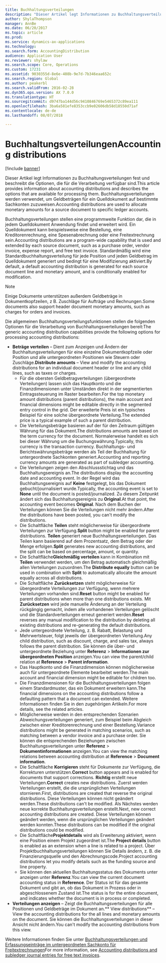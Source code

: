 ```yaml
---
title: Buchhaltungsverteilungen
description: "Dieser Artikel legt Informationen zu Buchhaltungsverteilungen fest und beschreibt die Optionen, die für die Verarbeitung verfügbar sind. Buchhaltungsverteilungen werden verwendet, um Geldbeträgen für ein Quelldokument auf bestimmte Sachkonten zuzuweisen."
author: ShylaThompson
manager: AnnBe
ms.date: 06/20/2017
ms.topic: article
ms.prod: 
ms.service: dynamics-ax-applications
ms.technology: 
ms.search.form: AccountingDistribution
audience: Application User
ms.reviewer: shylaw
ms.search.scope: Core, Operations
ms.custom: 17231
ms.assetid: 9030355d-8e6e-408b-9e7d-7b346eaa652c
ms.search.region: Global
ms.author: peakerbl
ms.search.validFrom: 2016-02-28
ms.dyn365.ops.version: AX 7.0.0
ms.translationtype: HT
ms.sourcegitcommit: d9747ba144d56c9410846769e5465372c89ea111
ms.openlocfilehash: 3ba6a581efe8353ccb9e02606db58d18550d71af
ms.contentlocale: de-de
ms.lasthandoff: 08/07/2018

---
```


# <a name="accounting-distributions"></a><span data-ttu-id="0115e-104">Buchhaltungsverteilungen</span><span class="sxs-lookup"><span data-stu-id="0115e-104">Accounting distributions</span></span>

[!include [banner](../includes/banner.md)]

<span data-ttu-id="0115e-105">Dieser Artikel legt Informationen zu Buchhaltungsverteilungen fest und beschreibt die Optionen, die für die Verarbeitung verfügbar sind.</span><span class="sxs-lookup"><span data-stu-id="0115e-105">This article provides information about accounting distributions and describes the options that are available for processing them.</span></span> <span data-ttu-id="0115e-106">Buchhaltungsverteilungen werden verwendet, um Geldbeträgen für ein Quelldokument auf bestimmte Sachkonten zuzuweisen.</span><span class="sxs-lookup"><span data-stu-id="0115e-106">Accounting distributions are used to allocate monetary amounts for a source document to specific ledger accounts.</span></span> 

<span data-ttu-id="0115e-107">Buchhaltungsverteilungen stellen eine programmweite Funktion dar, die in jedem Quelldokument Anwendung findet und erweitert wird. Ein Quelldokument kann beispielsweise eine Bestellung, eine Kreditorenrechnung, eine Spesenabrechnung oder eine Freitextrechnung sein.</span><span class="sxs-lookup"><span data-stu-id="0115e-107">Accounting distributions are a program-wide capability that is used and extended by each source document, such as a purchase order, vendor invoice, expense report, and free text invoice.</span></span> <span data-ttu-id="0115e-108">Standardmäßig wird eine Standardbuchhaltungsverteilung für jede Position und jeden Geldbetrag im Quelldokument generiert und bedingt für eine Modifizierung aktiviert.</span><span class="sxs-lookup"><span data-stu-id="0115e-108">By default, a default accounting distribution is generated for each source document line and monetary amount, and is conditionally enabled for modification.</span></span> 

> [!Note] 
> <span data-ttu-id="0115e-109">Einige Dokumente unterstützen außerdem Geldbeträge in Dokumentkopfzeilen, z B. Zuschläge für Aufträge und Rechnungen.</span><span class="sxs-lookup"><span data-stu-id="0115e-109">Some documents also support header document monetary amounts, such as charges for orders and invoices.</span></span> 

<span data-ttu-id="0115e-110">Die allgemeinen Buchhaltungsverteilungsfunktionen stellen die folgenden Optionen für die Verarbeitung von Buchhaltungsverteilungen bereit:</span><span class="sxs-lookup"><span data-stu-id="0115e-110">The generic accounting distribution capabilities provide the following options for processing accounting distributions:</span></span>

-   <span data-ttu-id="0115e-111">**Beträge verteilen** – Dient zum Anzeigen und Ändern der Buchhaltungsverteilungen für eine einzelne Dokumentkopfzeile oder Position und alle untergeordneten Positionen wie Steuern oder Zuschläge.</span><span class="sxs-lookup"><span data-stu-id="0115e-111">**Distribute amounts** – View and modify the accounting distributions for an individual document header or line and any child lines, such as taxes or charges.</span></span>
    -   <span data-ttu-id="0115e-112">Für die obersten Geldbetragverteilungen (übergeordnete Verteilungen) lassen sich das Hauptkonto und die Finanzdimensionen unter Umständen direkt in der segmentierten Eintragssteuerung im Raster bearbeiten.</span><span class="sxs-lookup"><span data-stu-id="0115e-112">For the top monetary amount distributions (parent distributions), the main account and financial dimensions might be editable directly in the segmented entry control in the grid.</span></span> <span data-ttu-id="0115e-113">Der erweiterte Preis ist ein typisches Beispiel für eine solche übergeordnete Verteilung.</span><span class="sxs-lookup"><span data-stu-id="0115e-113">The extended price is a typical example of such a parent distribution.</span></span>
    -   <span data-ttu-id="0115e-114">Die Verteilungsbeträge basieren auf der für den Zeitraum gültigen Währung für das Dokument.</span><span class="sxs-lookup"><span data-stu-id="0115e-114">The distributions amounts are based on the term currency for the document.</span></span> <span data-ttu-id="0115e-115">Normalerweise handelt es sich bei dieser Währung um die Buchungswährung.</span><span class="sxs-lookup"><span data-stu-id="0115e-115">Typically, this currency is the transaction currency.</span></span> <span data-ttu-id="0115e-116">Buchhaltungs- und Berichtswährungsbeträge werden als Teil der Buchhaltung für untergeordnete Sachkonten generiert.</span><span class="sxs-lookup"><span data-stu-id="0115e-116">Accounting and reporting currency amounts are generated as part of subledger accounting.</span></span>
    -   <span data-ttu-id="0115e-117">Die Verteilungen zeigen den Abschlussstichtag und das Buchhaltungsereignis an.</span><span class="sxs-lookup"><span data-stu-id="0115e-117">The distributions display the accounting date and accounting event.</span></span> <span data-ttu-id="0115e-118">In der Regel wird das Buchhaltungsereignis auf **Keine** festgelegt, bis das Dokument gebucht/journalisiert wurde.</span><span class="sxs-lookup"><span data-stu-id="0115e-118">Typically, the accounting event is set to **None** until the document is posted/journalized.</span></span> <span data-ttu-id="0115e-119">Zu diesem Zeitpunkt ändert sich das Buchhaltungsereignis zu **Original**.</span><span class="sxs-lookup"><span data-stu-id="0115e-119">At that point, the accounting event becomes **Original**.</span></span> <span data-ttu-id="0115e-120">Nach dem Buchen der Verteilungen können Sie die Verteilungen nicht mehr ändern.</span><span class="sxs-lookup"><span data-stu-id="0115e-120">After the distributions have been posted, you can't modify the distributions.</span></span>
    -   <span data-ttu-id="0115e-121">Die Schaltfläche **Teilen** steht möglicherweise für übergeordnete Verteilungen zur Verfügung.</span><span class="sxs-lookup"><span data-stu-id="0115e-121">**Split** button might be enabled for parent distributions.</span></span> <span data-ttu-id="0115e-122">**Teilen** generiert neue Buchhaltungsverteilungen. Das Teilen kann basierend auf dem Prozentsatz, dem Betrag oder der Menge erfolgen.</span><span class="sxs-lookup"><span data-stu-id="0115e-122">**Split** generates new accounting distributions, and the split can be based on percentage, amount, or quantity.</span></span>
    -   <span data-ttu-id="0115e-123">Die Schaltfläche**Gleichmäßig verteilen** kann in Kombination mit **Teilen** verwendet werden, um den Betrag automatisch gleichmäßig allen Verteilungen zuzuordnen.</span><span class="sxs-lookup"><span data-stu-id="0115e-123">The **Distribute equally** button can be used in combination with **Split** to automatically allocate the amount equally across all distributions.</span></span>
    -   <span data-ttu-id="0115e-124">Die Schaltfläche **Zurücksetzen** steht möglicherweise für übergeordnete Verteilungen zur Verfügung, wenn mehrere Verteilungen vorhanden sind.</span><span class="sxs-lookup"><span data-stu-id="0115e-124">**Reset** button might be enabled for parent distributions when more than one distributions exists.</span></span> <span data-ttu-id="0115e-125">Mit **Zurücksetzen** wird jede manuelle Änderung an der Verteilung rückgängig gemacht, indem alle vorhandenen Verteilungen gelöscht und die Standardverteilungen erneut generiert werden.</span><span class="sxs-lookup"><span data-stu-id="0115e-125">**Reset** reverses any manual modification to the distribution by deleting all existing distributions and re-generating the default distributions.</span></span>
    -   <span data-ttu-id="0115e-126">Jede untergeordnete Verteilung, z. B. Rabatt, Belastung und Mehrwertsteuer, folgt jeweils der übergeordneten Verteilung.</span><span class="sxs-lookup"><span data-stu-id="0115e-126">Any child distribution, such as discount, charge, and sales tax, always follows the parent distribution.</span></span> <span data-ttu-id="0115e-127">Sie können die über- und untergeordnete Beziehung unter **Referenz** &gt; **Informationen zur übergeordneten Position** anzeigen.</span><span class="sxs-lookup"><span data-stu-id="0115e-127">You can view the parent/child relation at **Reference** &gt; **Parent information**.</span></span>
    -   <span data-ttu-id="0115e-128">Das Hauptkonto und die Finanzdimension können möglicherweise auch für untergeordnete Elemente bearbeitet werden.</span><span class="sxs-lookup"><span data-stu-id="0115e-128">The main account and financial dimension might be editable for children too.</span></span>
    -   <span data-ttu-id="0115e-129">Die Finanzdimensionen für die Buchhaltungsverteilungen folgen einem Standardmuster, das ein Dokument erweitern kann.</span><span class="sxs-lookup"><span data-stu-id="0115e-129">The financial dimensions on the accounting distributions follow a defaulting pattern that a document can extended.</span></span> <span data-ttu-id="0115e-130">Weitere Informationen finden Sie in den zugehörigen Artikeln.</span><span class="sxs-lookup"><span data-stu-id="0115e-130">For more details, see the related articles.</span></span>
    -   <span data-ttu-id="0115e-131">Möglicherweise werden in den entsprechenden Szenarien Abweichungsverteilungen generiert, zum Beispiel beim Abgleich zwischen einer Kreditorenrechnung und einer Bestellung.</span><span class="sxs-lookup"><span data-stu-id="0115e-131">Variance distributions might be generated in matching scenarios, such as matching between a vendor invoice and a purchase order.</span></span> <span data-ttu-id="0115e-132">Sie können die entsprechenden Beziehungen zwischen Buchhaltungsverteilungen unter **Referenz** &gt; **Dokumentinformationen** anzeigen.</span><span class="sxs-lookup"><span data-stu-id="0115e-132">You can view the matching relations between accounting distribution at **Reference** &gt; **Document information**.</span></span>
    -   <span data-ttu-id="0115e-133">Die Schaltfläche **Korrigieren** steht für Dokumente zur Verfügung, die Korrekturen unterstützen.</span><span class="sxs-lookup"><span data-stu-id="0115e-133">**Correct** button appears and is enabled for documents that support corrections.</span></span> <span data-ttu-id="0115e-134">**Richtig** erstellt neue Verteilungen.</span><span class="sxs-lookup"><span data-stu-id="0115e-134">**Correct** creates new distributions.</span></span> <span data-ttu-id="0115e-135">Zuerst werden Verteilungen erstellt, die die ursprünglichen Verteilungen stornieren.</span><span class="sxs-lookup"><span data-stu-id="0115e-135">First, distributions are created that reverse the original distributions.</span></span> <span data-ttu-id="0115e-136">Diese Verteilungen können nicht geändert werden.</span><span class="sxs-lookup"><span data-stu-id="0115e-136">These distributions can't be modified.</span></span> <span data-ttu-id="0115e-137">Als Nächstes werden neue korrekte Buchhaltungsverteilungen erstellt.</span><span class="sxs-lookup"><span data-stu-id="0115e-137">Next, new correct accounting distributions are created.</span></span> <span data-ttu-id="0115e-138">Diese Verteilungen können geändert werden, wenn die ursprünglichen Verteilungen geändert werden konnten.</span><span class="sxs-lookup"><span data-stu-id="0115e-138">These distributions can be modified if the original distributions could be modified.</span></span>
    -   <span data-ttu-id="0115e-139">Die Schaltfläche**Projektdetails** wird als Erweiterung aktiviert, wenn eine Position einem Projekt zugeordnet ist.</span><span class="sxs-lookup"><span data-stu-id="0115e-139">The **Project details** button is enabled as an extension when a line is related to a project.</span></span> <span data-ttu-id="0115e-140">Über Projektbuchhaltungsverteilungen können Sie Details ändern, z. B. die Finanzierungsquelle und den Abrechnungscode.</span><span class="sxs-lookup"><span data-stu-id="0115e-140">Project accounting distributions let you modify details such as the funding source and line property.</span></span>
    -   <span data-ttu-id="0115e-141">Sie können den aktuellen Buchhaltungsstatus des Dokuments unter anzeigen unter **Referenz**.</span><span class="sxs-lookup"><span data-stu-id="0115e-141">You can view the current document accounting status in **Reference**.</span></span> <span data-ttu-id="0115e-142">Der Status ist für das gesamte Dokument und gibt an, ob das Dokument in Prozess oder in abgeschlossenem Zustand ist.</span><span class="sxs-lookup"><span data-stu-id="0115e-142">The status is for the entire document, and indicates whether the document is in process or completed.</span></span>
-   <span data-ttu-id="0115e-143">**Verteilungen anzeigen** – Zeigt die Buchhaltungsverteilungen für alle Positionen und Geldbeträge im Dokument an.</span><span class="sxs-lookup"><span data-stu-id="0115e-143">** View distributions** – View the accounting distributions for the all lines and monetary amounts on the document.</span></span> <span data-ttu-id="0115e-144">Sie können die Buchhaltungsverteilungen in dieser Ansicht nicht ändern.</span><span class="sxs-lookup"><span data-stu-id="0115e-144">You can't modify the accounting distributions from this view.</span></span>


<span data-ttu-id="0115e-145">Weitere Informationen finden Sie unter [Buchhaltungsverteilungen und Erfassungseinträge im untergeordneten Sachkonto für Freitextrechnungen](accounting-distributions-subledger-journal-entries-vendor-invoices.md)</span><span class="sxs-lookup"><span data-stu-id="0115e-145">For more information, see [Accounting distributions and subledger journal entries for free text invoices](accounting-distributions-subledger-journal-entries-vendor-invoices.md).</span></span>



